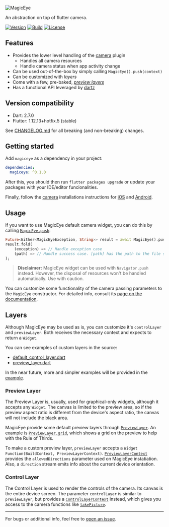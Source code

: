 ![MagicEye](https://raw.githubusercontent.com/mateusfccp/magiceye/master/doc/logo_title.png)

An abstraction on top of flutter camera.

[![Version](https://img.shields.io/pub/v/magiceye)](https://pub.dev/packages/magiceye)
[![Build](https://img.shields.io/github/workflow/status/mateusfccp/magiceye/Flutter)](https://github.com/mateusfccp/magiceye/actions?query=workflow%3A%22Test%2C+build+and+deploy%22)
[![License](https://img.shields.io/github/license/mateusfccp/magiceye)](https://www.gnu.org/licenses/gpl-3.0.en.html)

## Features

- Provides the lower level handling of the [camera](https://pub.dev/packages/camera) plugin
  - Handles all camera resources
  - Handle camera status when app activity change
- Can be used out-of-the-box by simply calling `MagicEye().push(context)`
- Can be customized with *layers*
- Come with a few, pre-baked, [*preview layers*](https://pub.dev/documentation/magiceye/latest/magiceye/PreviewLayer-class.html)
- Has a functional API leveraged by [dartz](https://github.com/spebbe/dartz)


## Version compatibility

- Dart: 2.7.0
- Flutter: 1.12.13+hotfix.5 (stable)

See [CHANGELOG.md](https://github.com/mateusfccp/magiceye/blob/master/CHANGELOG.md) for all breaking (and non-breaking) changes.


## Getting started

Add `magiceye` as a dependency in your project:

```yaml
dependencies:
  magiceye: ^0.1.0
```

After this, you should then run `flutter packages upgrade` or update your packages with your IDE/editor funcionalities.

Finally, follow the [camera](https://pub.dev/packages/camera) installations instructions for [iOS](https://github.com/flutter/plugins/tree/master/packages/camera#ios) and [Android](https://github.com/flutter/plugins/tree/master/packages/camera#android).


## Usage

If you want to use MagicEye default camera widget, you can do this by calling [`MagicEye.push`](https://pub.dev/documentation/magiceye/latest/magiceye/MagicEye/push.html):

```dart
Future<Either<MagicEyeException, String>> result = await MagicEye().push(context);
result.fold(
    (exception) => // Handle exception case
    (path) => // Handle success case. [path] has the path to the file saved
);
```

> **Disclaimer:** MagicEye widget can be used with `Navigator.push` instead. However, the disposal of resources won't be handled automatically. Use with caution.

You can customize some functionality of the camera passing parameters to the `MagicEye` constructor. For detailed info, consult its [page on the documentation](https://pub.dev/documentation/magiceye/latest/magiceye/MagicEye-class.html).


## Layers

Although MagicEye may be used as is, you can customize it's `controlLayer` and `previewLayer`. Both receives the necessary context and expects to return a `Widget`.

You can see examples of custom layers in the source:

- [default_control_layer.dart](https://github.com/mateusfccp/magiceye/blob/master/lib/src/layers/default_camera_control_layer.dart)
- [preview_layer.dart](https://github.com/mateusfccp/magiceye/blob/master/lib/src/layers/preview_layer.dart)

In the near future, more and simpler examples will be provided in the [example](https://github.com/mateusfccp/magiceye/tree/master/example).

### Preview Layer

The Preview Layer is, usually, used for graphical-only widgets, although it accepts any `Widget`. The canvas is limited to the preview area, so if the preview aspect ratio is different from the device's aspect ratio, the canvas will not include the black area.

MagicEye provide some default preview layers through [`PreviewLayer`](https://pub.dev/documentation/magiceye/latest/magiceye/PreviewLayer-class.html). An example is [`PreviewLayer.grid`](https://pub.dev/documentation/magiceye/latest/magiceye/PreviewLayer/grid.html), which shows a grid on the preview to help with the Rule of Thirds.

To make a custom preview layer, `previewLayer`  accepts a `Widget Function(BuildContext, PreviewLayerContext)`. [`PreviewLayerContext`](https://pub.dev/documentation/magiceye/latest/magiceye/PreviewLayerContext-class.html) provides the `allowedDirections` parameter used on MagicEye instatiation. Also, a `direction`  stream emits info about the current device orientation.

### Control Layer

The Control Layer is used to render the controls of the camera. Its canvas is the entire device screen. The parameter `controlLayer` is similar to `previewLayer`, but provides a [`ControlLayerContext`](https://pub.dev/documentation/magiceye/latest/magiceye/ControlLayerContext-class.html) instead, which gives you access to the camera functions like [`takePicture`](https://pub.dev/documentation/magiceye/latest/magiceye/ControlLayerContext/takePicture.html).

<hr/>

For bugs or additional info, feel free to [open an issue](https://github.com/mateusfccp/magiceye/issues/new).
